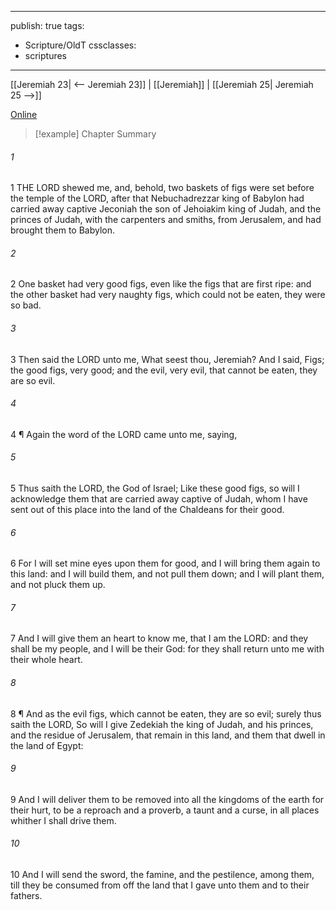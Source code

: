 

---
publish: true
tags:
  - Scripture/OldT
cssclasses:
  - scriptures
---
[[Jeremiah 23| <-- Jeremiah 23]] | [[Jeremiah]] | [[Jeremiah 25| Jeremiah 25 -->]]

[Online](https://churchofjesuschrist.org/study/scriptures/ot/jer/24?lang=eng)

>[!example] Chapter Summary
>
###### 1
1 THE LORD shewed me, and, behold, two baskets of figs were set before the temple of the LORD, after that Nebuchadrezzar king of Babylon had carried away captive Jeconiah the son of Jehoiakim king of Judah, and the princes of Judah, with the carpenters and smiths, from Jerusalem, and had brought them to Babylon.
###### 2
2 One basket had very good figs, even like the figs that are first ripe: and the other basket had very naughty figs, which could not be eaten, they were so bad.
###### 3
3 Then said the LORD unto me, What seest thou, Jeremiah?  And I said, Figs; the good figs, very good; and the evil, very evil, that cannot be eaten, they are so evil.
###### 4
4 ¶ Again the word of the LORD came unto me, saying,
###### 5
5 Thus saith the LORD, the God of Israel; Like these good figs, so will I acknowledge them that are carried away captive of Judah, whom I have sent out of this place into the land of the Chaldeans for their good.
###### 6
6 For I will set mine eyes upon them for good, and I will bring them again to this land: and I will build them, and not pull them down; and I will plant them, and not pluck them up.
###### 7
7 And I will give them an heart to know me, that I am the LORD: and they shall be my people, and I will be their God: for they shall return unto me with their whole heart.
###### 8
8 ¶ And as the evil figs, which cannot be eaten, they are so evil; surely thus saith the LORD, So will I give Zedekiah the king of Judah, and his princes, and the residue of Jerusalem, that remain in this land, and them that dwell in the land of Egypt:
###### 9
9 And I will deliver them to be removed into all the kingdoms of the earth for their hurt, to be a reproach and a proverb, a taunt and a curse, in all places whither I shall drive them.
###### 10
10 And I will send the sword, the famine, and the pestilence, among them, till they be consumed from off the land that I gave unto them and to their fathers.




